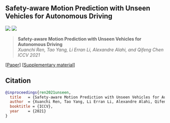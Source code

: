 ## Safety-aware Motion Prediction with Unseen Vehicles for Autonomous Driving

<a href="https://arxiv.org/abs/2102.10543"><img src="https://img.shields.io/badge/arXiv-2102.10543-b31b1b.svg"></a>
<a href="https://opensource.org/licenses/MIT"><img src="https://img.shields.io/badge/License-MIT-yellow.svg"></a>

> **Safety-aware Motion Prediction with Unseen Vehicles for Autonomous Driving** <br>
> *Xuanchi Ren, Tao Yang, Li Erran Li, Alexandre Alahi, and Qifeng Chen*<br>
> *ICCV 2021*<br>
> 
[[Paper](https://arxiv.org/pdf/2109.01510.pdf)]
[[Supplementary material]()]


## Citation
```bibtex
@inproceedings{ren2021unseen,
  title   = {Safety-aware Motion Prediction with Unseen Vehicles for Autonomous Driving},
  author  = {Xuanchi Ren, Tao Yang, Li Erran Li, Alexandre Alahi, Qifeng Chen},
  booktitle = {ICCV},
  year    = {2021}
}
```
